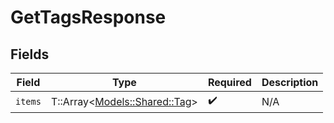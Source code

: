# GetTagsResponse


## Fields

| Field                                                       | Type                                                        | Required                                                    | Description                                                 |
| ----------------------------------------------------------- | ----------------------------------------------------------- | ----------------------------------------------------------- | ----------------------------------------------------------- |
| `items`                                                     | T::Array<[Models::Shared::Tag](../../models/shared/tag.md)> | :heavy_check_mark:                                          | N/A                                                         |